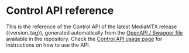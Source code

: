 # Control API reference

This is the reference of the Control API of the latest MediaMTX release ({version_tag}), generated automatically from the [OpenAPI / Swagger file](https://github.com/bluenviron/mediamtx/blob/{version_tag}/api/openapi.yaml) available in the repository. Check the [Control API usage page](/docs/usage/control-api) for instructions on how to use the API.
